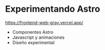 # Experimentando Astro
https://frontend-web-gray.vercel.app/

- Componentes Astro
- Javascript y animaciones
- Diseño experimental
